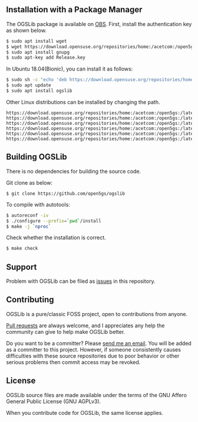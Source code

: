 ## Installation with a Package Manager

The OGSLib package is available on [OBS](https://build.opensuse.org/package/show/home:acetcom:open5gs:snapshot/ogslib). First, install the authentication key as shown below.
```bash
$ sudo apt install wget
$ wget https://download.opensuse.org/repositories/home:/acetcom:/open5gs:/latest/xUbuntu_18.04/Release.key
$ sudo apt install gnupg
$ sudo apt-key add Release.key
```
In Ubuntu 18.04(Bionic), you can install it as follows:
```bash
$ sudo sh -c "echo 'deb https://download.opensuse.org/repositories/home:/acetcom:/open5gs:/latest/xUbuntu_18.04/ ./' > /etc/apt/sources.list.d/open5gs.list"
$ sudo apt update
$ sudo apt install ogslib
```
Other Linux distributions can be installed by changing the path.
```
https://download.opensuse.org/repositories/home:/acetcom:/open5gs:/latest/Debian_9.0/
https://download.opensuse.org/repositories/home:/acetcom:/open5gs:/latest/Raspbian_9.0/
https://download.opensuse.org/repositories/home:/acetcom:/open5gs:/latest/xUbuntu_16.04/
https://download.opensuse.org/repositories/home:/acetcom:/open5gs:/latest/xUbuntu_17.10/
https://download.opensuse.org/repositories/home:/acetcom:/open5gs:/latest/xUbuntu_18.04/
https://download.opensuse.org/repositories/home:/acetcom:/open5gs:/latest/xUbuntu_18.10/
```

## Building OGSLib

There is no dependencies for building the source code.

Git clone as below:

```
$ git clone https://github.com/open5gs/ogslib
```

To compile with autotools:

```bash
$ autoreconf -iv
$ ./configure --prefix=`pwd`/install
$ make -j `nproc`
```

Check whether the installation is correct.
```bash
$ make check
```

## Support

Problem with OGSLib can be filed as [issues](https://github.com/open5gs/ogslib/issues) in this repository. 

## Contributing

OGSLib is a pure/classic FOSS project, open to contributions from anyone.

[Pull requests](https://github.com/open5gs/ogslib/pulls) are always welcome, and I appreciates any help the community can give to help make OGSLib better.

Do you want to be a committer? Please [send me an email](mailto:acetcom@gmail.com). You will be added as a committer to this project. However, if someone consistently causes difficulties with these source repositories due to poor behavior or other serious problems then commit access may be revoked.

## License

OGSLib source files are made available under the terms of the GNU Affero General Public License (GNU AGPLv3).

When you contribute code for OGSLib, the same license applies.

